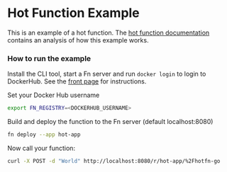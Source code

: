 # Hot Function Example

This is an example of a hot function. The [hot function documentation](/docs/hot-functions.md) contains an analysis of how this example works.

### How to run the example

Install the CLI tool, start a Fn server and run `docker login` to login to DockerHub. See the [front page](README.md) for instructions. 

Set your Docker Hub username 

```sh
export FN_REGISTRY=<DOCKERHUB_USERNAME>
```

Build and deploy the function to the Fn server (default localhost:8080)

```sh
fn deploy --app hot-app
```

Now call your function:

```sh
curl -X POST -d "World" http://localhost:8080/r/hot-app/%2Fhotfn-go
```
